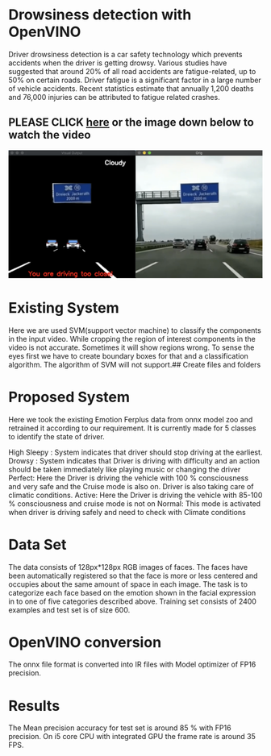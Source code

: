 # Drowsiness detection with OpenVINO

Driver drowsiness detection is a car safety technology which prevents accidents when the driver is getting drowsy. Various studies have suggested that around 20% of all road accidents are fatigue-related, up to 50% on certain roads. Driver fatigue is a significant factor in a large number of vehicle accidents. Recent statistics estimate that annually 1,200 deaths and 76,000 injuries can be attributed to fatigue related crashes. 

## PLEASE CLICK [here](https://youtu.be/yXz26rTGm9U) or the image down below to watch the video
[![example_output_vid](Self-developed-ADAS/output_example.png)](https://youtu.be/yXz26rTGm9U)

# Existing System

Here we are used SVM(support vector machine) to classify the components in the input video. While cropping the region of interest components in the video is not accurate. Sometimes it will show regions wrong. To sense the eyes first we have to create boundary boxes for that and a classification algorithm. The algorithm of SVM will not support.## Create files and folders

# Proposed System

Here we took the existing Emotion Ferplus data from onnx model zoo and retrained it according to our requirement. It is currently made for 5 classes to identify the state of driver. 

High Sleepy : System indicates that driver should stop driving at the earliest.
Drowsy : System indicates that Driver is driving with difficulty and an action should be taken immediately  like playing music or changing the driver
Perfect: Here the Driver is driving the vehicle with 100 % consciousness and very safe and the Cruise mode is also on. Driver is also taking care of climatic conditions.
Active: Here the Driver is driving the vehicle with  85-100 % consciousness and cruise mode is not on
Normal: This mode is activated when driver is driving safely and need to check with Climate conditions

# Data Set

The data consists of 128px*128px RGB images of faces. The faces have been automatically registered so that the face is more or less centered and occupies about the same amount of space in each image. The task is to categorize each face based on the emotion shown in the facial expression in to one of five categories described above. Training set consists of 2400 examples and test set is of size 600.

# OpenVINO conversion
The onnx file format is converted into IR files with Model optimizer of FP16 precision. 

# Results
 The Mean precision accuracy for test set is around 85 % with FP16 precision. On i5 core CPU with integrated GPU the frame rate is around 35 FPS.



